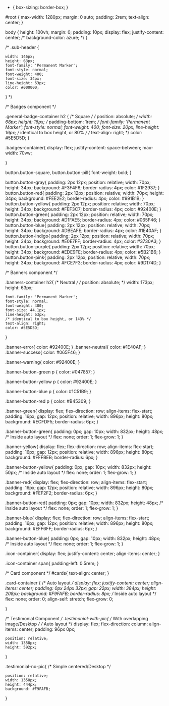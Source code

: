 * {
    box-sizing: border-box;
}


#root {
    max-width: 1280px;
    margin: 0 auto;
    padding: 2rem;
    text-align: center;
}

body {
    height: 100vh;
    margin: 0;
    padding: 10px;
    display: flex;
    justify-content: center;
    /* background-color: azure; */
}

/* .sub-header {
    
    width: 146px;
    height: 63px;
    font-family: 'Permanent Marker';
    font-style: normal;
    font-weight: 400;
    font-size: 34px;
    line-height: 63px;
    color: #000000;
} */

/* Badges component */

.general-badge-container h2 {
    /* Square */
    /* position: absolute; */
    width: 68px;
    height: 16px;
    /* padding-bottom: 1rem; */
    font-family: 'Permanent Marker';
    font-style: normal;
    font-weight: 400;
    font-size: 20px;
    line-height: 16px;
    /* identical to box height, or 80% */
    /* text-align: right; */
    color: #5E5D5D;
}

.badges-container{
   display: flex;
   justify-content: space-between;
   max-width: 70vw;
   
}

button.button-square, button.button-pill{
    font-weight: bold;
}

button.button-gray{
    padding: 2px 12px;
    position: relative;
    width: 70px;
    height: 34px;
    background: #F3F4F6;
    border-radius: 4px;
    color: #1F2937;
}
button.button-red{
    padding: 2px 12px;
    position: relative;
    width: 70px;
    height: 34px;
    background: #FEE2E2;
    border-radius: 4px;
    color: #991B1B;
}
button.button-yellow{
    padding: 2px 12px;
    position: relative;
    width: 70px;
    height: 34px;
    background: #FEF3C7;
    border-radius: 4px;
    color: #92400E;
}
button.button-green{
    padding: 2px 12px;
    position: relative;
    width: 70px;
    height: 34px;
    background: #D1FAE5;
    border-radius: 4px;
    color: #065F46;
}
button.button-blue{
    padding: 2px 12px;
    position: relative;
    width: 70px;
    height: 34px;
    background: #DBEAFE;
    border-radius: 4px;
    color: #1E40AF;
}
button.button-indigo{
    padding: 2px 12px;
    position: relative;
    width: 70px;
    height: 34px;
    background: #E0E7FF;
    border-radius: 4px;
    color: #3730A3;
}
button.button-purple{
    padding: 2px 12px;
    position: relative;
    width: 70px;
    height: 34px;
    background: #EDE9FE;
    border-radius: 4px;
    color: #5B21B6;
}
button.button-pink{
    padding: 2px 12px;
    position: relative;
    width: 70px;
    height: 34px;
    background: #FCE7F3;
    border-radius: 4px;
    color: #9D174D;
}

/* Banners component */

.banners-container h2{
    /* Neutral */
    /* position: absolute; */
    width: 173px;
    height: 63px;

    font-family: 'Permanent Marker';
    font-style: normal;
    font-weight: 400;
    font-size: 44.1px;
    line-height: 63px;
    /* identical to box height, or 143% */
    text-align: right;
    color: #5E5D5D;
}

.banner-error{
    color: #92400E;
}
.banner-neutral{
    color: #1E40AF;
}
.banner-success{
    color: #065F46;
}

.banner-warning{
    color: #92400E;
}

.banner-button-green p {
    color: #047857;
}

.banner-button-yellow p {
    color: #92400E;
}

.banner-button-blue p {
    color: #1C51B9;
}

.banner-button-red p {
    color: #B45309;
}

.banner-green{
    display: flex;
    flex-direction: row;
    align-items: flex-start;
    padding: 16px;
    gap: 12px;
    position: relative;
    width: 896px;
    height: 80px;
    background: #ECFDF5;
    border-radius: 6px;
}

.banner-button-green{
    padding: 0px;
    gap: 10px;
    width: 832px;
    height: 48px;
    /* Inside auto layout */
    flex: none;
    order: 1;
    flex-grow: 1;
}

.banner-yellow{
    display: flex;
    flex-direction: row;
    align-items: flex-start;
    padding: 16px;
    gap: 12px;
    position: relative;
    width: 896px;
    height: 80px;
    background: #FFFBEB;
    border-radius: 6px;
}

.banner-button-yellow{
    padding: 0px;
    gap: 10px;
    width: 832px;
    height: 50px;
    /* Inside auto layout */
    flex: none;
    order: 1;
    flex-grow: 1;
}

.banner-red{
    display: flex;
    flex-direction: row;
    align-items: flex-start;
    padding: 16px;
    gap: 12px;
    position: relative;
    width: 896px;
    height: 80px;
    background: #FEF2F2;
    border-radius: 6px;
}

.banner-button-red{
    padding: 0px;
    gap: 10px;
    width: 832px;
    height: 48px;
    /* Inside auto layout */
    flex: none;
    order: 1;
    flex-grow: 1;
}

.banner-blue{
    display: flex;
    flex-direction: row;
    align-items: flex-start;
    padding: 16px;
    gap: 12px;
    position: relative;
    width: 896px;
    height: 80px;
    background: #EFF6FF;
    border-radius: 6px;
}

.banner-button-blue{
    padding: 0px;
    gap: 10px;
    width: 832px;
    height: 48px;
    /* Inside auto layout */
    flex: none;
    order: 1;
    flex-grow: 1;
}

.icon-container{
    display: flex;
    justify-content: center;
    align-items: center;
}

.icon-container span{
    padding-left: 0.5rem;
}


/* Card component */
#cards{
    text-align: center;
}

.card-container {
    /* Auto layout */
    display: flex;
    justify-content: center;
    align-items: center;
    padding: 0px 24px 32px;
    gap: 22px;
    width: 384px;
    height: 208px;
    background: #F9FAFB;
    border-radius: 8px;
    /* Inside auto layout  */
    flex: none;
    order: 0;
    align-self: stretch;
    flex-grow: 0;

}

/* Testimonial Component */
.testimonial-with-pic{
    /* With overlapping image/Desktop */
    /* Auto layout */
    display: flex;
    flex-direction: column;
    align-items: center;
    padding: 96px 0px;

    position: relative;
    width: 1358px;
    height: 592px;
}

.testimonial-no-pic{
    /* Simple centered/Desktop */
    

    position: relative;
    width: 1358px;
    height: 444px;
    background: #F9FAFB;

}